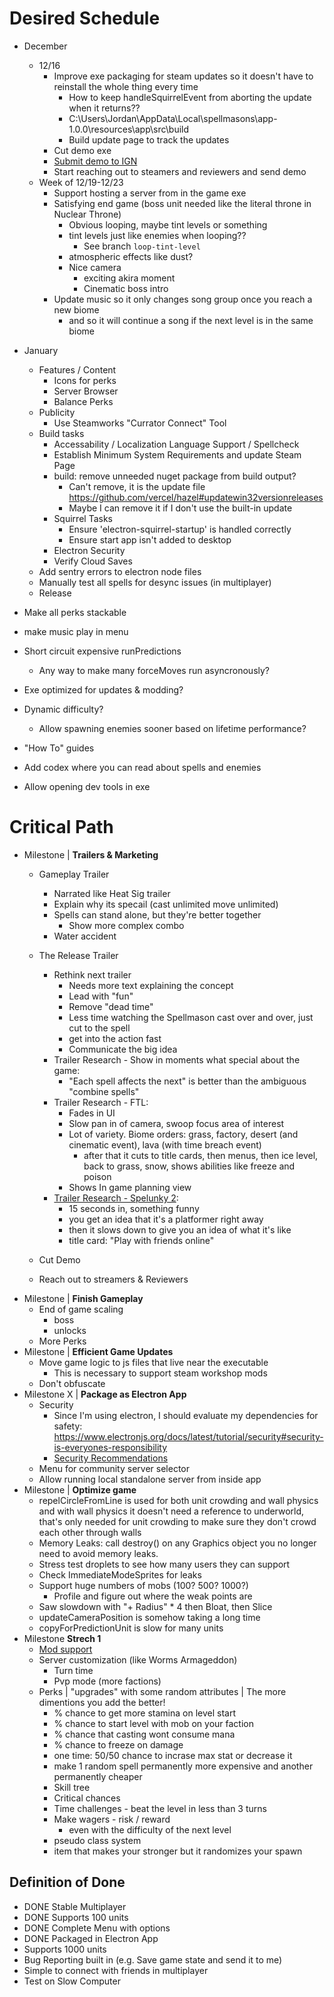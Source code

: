 # Desired Schedule
- December
    - 12/16
        - Improve exe packaging for steam updates so it doesn't have to reinstall the whole thing every time
            - How to keep handleSquirrelEvent from aborting the update when it returns??
            - C:\Users\Jordan\AppData\Local\spellmasons\app-1.0.0\resources\app\src\build
            - Build update page to track the updates
        - Cut demo exe
        - [Submit demo to IGN](https://corp.ign.com/submit-a-game)
        - Start reaching out to steamers and reviewers and send demo
    - Week of 12/19-12/23
        - Support hosting a server from in the game exe
        - Satisfying end game (boss unit needed like the literal throne in Nuclear Throne)
            - Obvious looping, maybe tint levels or something
            - tint levels just like enemies when looping??
                - See branch `loop-tint-level`
            - atmospheric effects like dust?
            - Nice camera
                - exciting akira moment
                - Cinematic boss intro
        - Update music so it only changes song group once you reach a new biome
            - and so it will continue a song if the next level is in the same biome
- January
    - Features / Content
        - Icons for perks
        - Server Browser
        - Balance Perks
    - Publicity
        - Use Steamworks "Currator Connect" Tool
    - Build tasks
        - Accessability / Localization Language Support / Spellcheck
        - Establish Minimum System Requirements and update Steam Page
        - build: remove unneeded nuget package from build output?
            - Can't remove, it is the update file https://github.com/vercel/hazel#updatewin32versionreleases
            - Maybe I can remove it if I don't use the built-in update
        - Squirrel Tasks
            - Ensure 'electron-squirrel-startup' is handled correctly
            - Ensure start app isn't added to desktop
        - Electron Security
        - Verify Cloud Saves
    - Add sentry errors to electron node files
    - Manually test all spells for desync issues (in multiplayer)
    - Release

- Make all perks stackable
- make music play in menu
    
- Short circuit expensive runPredictions
    - Any way to make many forceMoves run asyncronously?
- Exe optimized for updates & modding?
- Dynamic difficulty?
    - Allow spawning enemies sooner based on lifetime performance?
- "How To" guides
- Add codex where you can read about spells and enemies
- Allow opening dev tools in exe
# Critical Path
- Milestone | **Trailers & Marketing**
    - Gameplay Trailer
        - Narrated like Heat Sig trailer
        - Explain why its specail (cast unlimited move unlimited)
        - Spells can stand alone, but they're better together
            - Show more complex combo
        - Water accident
    - The Release Trailer
        - Rethink next trailer
            - Needs more text explaining the concept
            - Lead with "fun"
            - Remove "dead time"
            - Less time watching the Spellmason cast over and over, just cut to the spell
            - get into the action fast
            - Communicate the big idea
        - Trailer Research - Show in moments what special about the game:
            - "Each spell affects the next" is better than the ambiguous "combine spells"
        - Trailer Research - FTL:
            - Fades in UI
            - Slow pan in of camera, swoop focus area of interest
            - Lot of variety. Biome orders: grass, factory, desert (and cinematic event), lava (with time breach event)
                - after that it cuts to title cards, then menus, then ice level, back to grass, snow, shows abilities like freeze and poison
            - Shows In game planning view
        - [Trailer Research - Spelunky 2](https://www.youtube.com/watch?v=Z6JVT2Sp8aQ):
            - 15 seconds in, something funny
            - you get an idea that it's a platformer right away
            - then it slows down to give you an idea of what it's like
            - title card: "Play with friends online"
            
    - Cut Demo
    - Reach out to streamers & Reviewers
- Milestone | **Finish Gameplay**
    - End of game scaling
        - boss
        - unlocks
    - More Perks
- Milestone | **Efficient Game Updates**
    - Move game logic to js files that live near the executable
        - This is necessary to support steam workshop mods
    - Don't obfuscate
- Milestone X | **Package as Electron App**
    - Security
        - Since I'm using electron, I should evaluate my dependencies for safety: https://www.electronjs.org/docs/latest/tutorial/security#security-is-everyones-responsibility
        - [Security Recommendations](https://www.electronjs.org/docs/latest/tutorial/security#checklist-security-recommendations)
    - Menu for community server selector
    - Allow running local standalone server from inside app
- Milestone | **Optimize game**
    - repelCircleFromLine is used for both unit crowding and wall physics and with wall physics it doesn't need a reference to underworld, that's only needed for unit crowding to make sure they don't crowd each other through walls
    - Memory Leaks: call destroy() on any Graphics object you no longer need to avoid memory leaks.
    - Stress test droplets to see how many users they can support
    - Check ImmediateModeSprites for leaks
    - Support huge numbers of mobs (100? 500? 1000?)
        - Profile and figure out where the weak points are
    - Saw slowdown with "+ Radius" * 4 then Bloat, then Slice
    - updateCameraPosition is somehow taking a long time
    - copyForPredictionUnit is slow for many units
- Milestone **Strech 1**
    - [Mod support](https://partner.steamgames.com/doc/features/workshop)
    - Server customization (like Worms Armageddon)
        - Turn time
        - Pvp mode (more factions)
    - Perks | "upgrades" with some random attributes | The more dimentions you add the better!
        - % chance to get more stamina on level start
        - % chance to start level with mob on your faction
        - % chance that casting wont consume mana
        - % chance to freeze on damage
        - one time: 50/50 chance to incrase max stat or decrease it
        - make 1 random spell permanently more expensive and another permanently cheaper
        - Skill tree
        - Critical chances
        - Time challenges - beat the level in less than 3 turns
        - Make wagers - risk / reward
            - even with the difficulty of the next level
        - pseudo class system
        - item that makes your stronger but it randomizes your spawn

## Definition of Done
- DONE Stable Multiplayer
- DONE Supports 100 units
- DONE Complete Menu with options
- DONE Packaged in Electron App
- Supports 1000 units
- Bug Reporting built in (e.g. Save game state and send it to me)
- Simple to connect with friends in multiplayer
- Test on Slow Computer